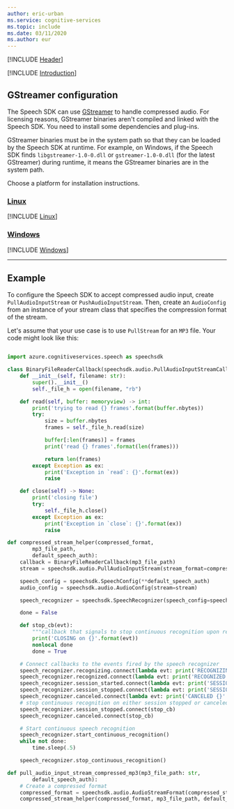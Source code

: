 ```yaml
---
author: eric-urban
ms.service: cognitive-services
ms.topic: include
ms.date: 03/11/2020
ms.author: eur
---
```


[!INCLUDE [Header](../../common/python.md)]

[!INCLUDE [Introduction](intro.md)]

## GStreamer configuration

The Speech SDK can use [GStreamer](https://gstreamer.freedesktop.org) to handle compressed audio. For licensing reasons, GStreamer binaries aren't compiled and linked with the Speech SDK. You need to install some dependencies and plug-ins.  

GStreamer binaries must be in the system path so that they can be loaded by the Speech SDK at runtime. For example, on Windows, if the Speech SDK finds `libgstreamer-1.0-0.dll` or `gstreamer-1.0-0.dll` (for the latest GStreamer) during runtime, it means the GStreamer binaries are in the system path.

Choose a platform for installation instructions.

### [Linux](#tab/linux)

[!INCLUDE [Linux](gstreamer-linux.md)]

### [Windows](#tab/windows)

[!INCLUDE [Windows](gstreamer-windows.md)]

***

## Example

To configure the Speech SDK to accept compressed audio input, create `PullAudioInputStream` or `PushAudioInputStream`. Then, create an `AudioConfig` from an instance of your stream class that specifies the compression format of the stream.

Let's assume that your use case is to use `PullStream` for an `MP3` file. Your code might look like this:

```python

import azure.cognitiveservices.speech as speechsdk

class BinaryFileReaderCallback(speechsdk.audio.PullAudioInputStreamCallback):
    def __init__(self, filename: str):
        super().__init__()
        self._file_h = open(filename, "rb")

    def read(self, buffer: memoryview) -> int:
        print('trying to read {} frames'.format(buffer.nbytes))
        try:
            size = buffer.nbytes
            frames = self._file_h.read(size)

            buffer[:len(frames)] = frames
            print('read {} frames'.format(len(frames)))

            return len(frames)
        except Exception as ex:
            print('Exception in `read`: {}'.format(ex))
            raise

    def close(self) -> None:
        print('closing file')
        try:
            self._file_h.close()
        except Exception as ex:
            print('Exception in `close`: {}'.format(ex))
            raise

def compressed_stream_helper(compressed_format,
        mp3_file_path,
        default_speech_auth):
    callback = BinaryFileReaderCallback(mp3_file_path)
    stream = speechsdk.audio.PullAudioInputStream(stream_format=compressed_format, pull_stream_callback=callback)

    speech_config = speechsdk.SpeechConfig(**default_speech_auth)
    audio_config = speechsdk.audio.AudioConfig(stream=stream)

    speech_recognizer = speechsdk.SpeechRecognizer(speech_config=speech_config, audio_config=audio_config)

    done = False

    def stop_cb(evt):
        """callback that signals to stop continuous recognition upon receiving an event `evt`"""
        print('CLOSING on {}'.format(evt))
        nonlocal done
        done = True

    # Connect callbacks to the events fired by the speech recognizer
    speech_recognizer.recognizing.connect(lambda evt: print('RECOGNIZING: {}'.format(evt)))
    speech_recognizer.recognized.connect(lambda evt: print('RECOGNIZED: {}'.format(evt)))
    speech_recognizer.session_started.connect(lambda evt: print('SESSION STARTED: {}'.format(evt)))
    speech_recognizer.session_stopped.connect(lambda evt: print('SESSION STOPPED {}'.format(evt)))
    speech_recognizer.canceled.connect(lambda evt: print('CANCELED {}'.format(evt)))
    # stop continuous recognition on either session stopped or canceled events
    speech_recognizer.session_stopped.connect(stop_cb)
    speech_recognizer.canceled.connect(stop_cb)

    # Start continuous speech recognition
    speech_recognizer.start_continuous_recognition()
    while not done:
        time.sleep(.5)

    speech_recognizer.stop_continuous_recognition()

def pull_audio_input_stream_compressed_mp3(mp3_file_path: str,
        default_speech_auth):
    # Create a compressed format
    compressed_format = speechsdk.audio.AudioStreamFormat(compressed_stream_format=speechsdk.AudioStreamContainerFormat.MP3)
    compressed_stream_helper(compressed_format, mp3_file_path, default_speech_auth)

```
